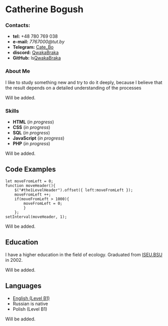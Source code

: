 #  Catherine Bogush
### Contacts:
* **tel:** +48 780 769 038
* **e-mail:** _7767000@tut.by_
* **Telegram:** [Cate_Bo](@Cate_Bo)
* **discord:** [QwakaBraka](qwakabraka3514)
* **GitHub:** ls[QwakaBraka](https://github.com/QwakaBraka/rsschool-cv.git)
### About Me
I like to study something new and try to do it deeply, because I believe that the result depends on a detailed understanding of the processes

Will be added.

### Skills
* **HTML** (_in progress_)
* **CSS** (_in progress_)
* **SQL** (_in progress_)
* **JavaScript** (_in progress_)
* **PHP** (_in progress_)
  
Will be added.

## Code Examples
```
let moveFromLeft = 0;
function moveHeader(){
    $("#the1LevelHeader").offset({ left:moveFromLeft });
    moveFromLeft ++;
    if(moveFromLeft > 1000){
        moveFromLeft = 0;
        }
    };
setInterval(moveHeader, 1);
```
Will be added.

## Education
I have a higher education in the field of ecology. Graduated from  [ISEU.BSU](https://www.iseu.bsu.by/ru/) in 2002. 

Will be added.
## Languages
* [English (Level B1)](https://examinator.epam.com/passing/attendances/1268618)
* Russian is native
* Polish (Level B1)

Will be added.
